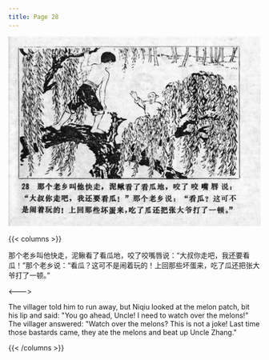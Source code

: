 ```yaml
---
title: Page 28
---
```


![niqiu page](./../../images/niqiu/seifert0397_nqkg_0032_028.jpg)

{{< columns >}}

那个老乡叫他快走，泥鳅看了看瓜地，咬了咬嘴唇说：“大叔你走吧，我还要看瓜！”那个老乡说：“看瓜？这可不是闹着玩的！上回那些坏蛋来，吃了瓜还把张大爷打了一顿。”

<--->

The villager told him to run away, but Niqiu looked at the melon patch, bit his lip and said: "You go ahead, Uncle! I need to watch over the melons!" The villager answered: "Watch over the melons? This is not a joke! Last time those bastards came, they ate the melons and beat up Uncle Zhang."

{{< /columns >}}
